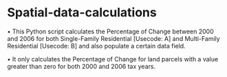 # Spatial-data-calculations
• This Python script calculates the Percentage of Change between 2000 and 2006 for both Single-Family Residential [Usecode: A] and Multi-Family Residential [Usecode: B] and also populate a certain data field.

• It only calculates the Percentage of Change for land parcels with a value greater than zero for both 2000 and 2006 tax years.

